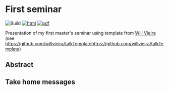 # First seminar

![Build](https://github.com/VincentBellavance/seminar1/workflows/Build/badge.svg) [![html](https://img.shields.io/badge/read-html-blue)](https://VincentBellavance.github.io/seminar1/#1) [![pdf](https://img.shields.io/badge/read-pdf-yellow)](https://VincentBellavance.github.io/seminar1/slides.pdf)

Presentation of my first master's seminar using template from [Will Vieira](https://github.com/willvieira) (see https://github.com/willvieira/talkTemplatehttps://github.com/willvieira/talkTemplate)

## Abstract


## Take home messages

